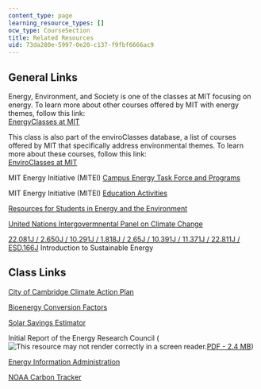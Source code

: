 ```yaml
---
content_type: page
learning_resource_types: []
ocw_type: CourseSection
title: Related Resources
uid: 73da280e-5997-0e20-c137-f9fbf6666ac9
---
```


General Links
-------------

Energy, Environment, and Society is one of the classes at MIT focusing on energy. To learn more about other courses offered by MIT with energy themes, follow this link:  
[EnergyClasses at MIT](http://mitei.mit.edu/education/energy-classes)

This class is also part of the enviroClasses database, a list of courses offered by MIT that specifically address environmental themes. To learn more about these courses, follow this link:  
[EnviroClasses at MIT](https://ehs.mit.edu/)

MIT Energy Initiative (MITEI) [Campus Energy Task Force and Programs](http://web.mit.edu/mitei/campus/index.html)

MIT Energy Initiative (MITEI) [Education Activities](http://web.mit.edu/mitei/education/index.html)

[Resources for Students in Energy and the Environment](http://web.mit.edu/urop/resources/index.html)

[United Nations Intergovermnental Panel on Climate Change](http://www.ipcc.ch/)

[22.081J / 2.650J / 10.291J / 1.818J / 2.65J / 10.391J / 11.371J / 22.811J / ESD.166J](/courses/22-081j-introduction-to-sustainable-energy-fall-2010) Introduction to Sustainable Energy

Class Links
-----------

[City of Cambridge Climate Action Plan](http://www.cambridgema.gov/CDD/climateandenergy/climatechangeplanning.aspx)

[Bioenergy Conversion Factors](https://content.ces.ncsu.edu/conversion-factors-for-bioenergy) 

[Solar Savings Estimator](http://www.recsolar.com/solar-savings-estimator)

Initial Report of the Energy Research Council (![This resource may not render correctly in a screen reader.](/images/inacessible.gif)[PDF - 2.4 MB](http://web.mit.edu/mitei/about/erc-report-final.pdf))

[Energy Information Administration](http://www.eia.doe.gov/)

[NOAA Carbon Tracker](http://www.esrl.noaa.gov/gmd/ccgg/carbontracker/)